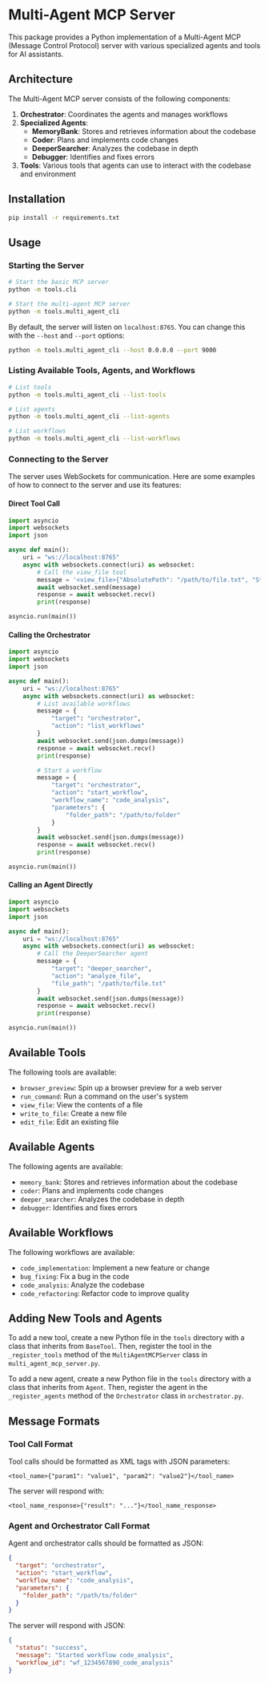 # Multi-Agent MCP Server

This package provides a Python implementation of a Multi-Agent MCP (Message Control Protocol) server with various specialized agents and tools for AI assistants.

## Architecture

The Multi-Agent MCP server consists of the following components:

1. **Orchestrator**: Coordinates the agents and manages workflows
2. **Specialized Agents**:
   - **MemoryBank**: Stores and retrieves information about the codebase
   - **Coder**: Plans and implements code changes
   - **DeeperSearcher**: Analyzes the codebase in depth
   - **Debugger**: Identifies and fixes errors
3. **Tools**: Various tools that agents can use to interact with the codebase and environment

## Installation

```bash
pip install -r requirements.txt
```

## Usage

### Starting the Server

```bash
# Start the basic MCP server
python -m tools.cli

# Start the multi-agent MCP server
python -m tools.multi_agent_cli
```

By default, the server will listen on `localhost:8765`. You can change this with the `--host` and `--port` options:

```bash
python -m tools.multi_agent_cli --host 0.0.0.0 --port 9000
```

### Listing Available Tools, Agents, and Workflows

```bash
# List tools
python -m tools.multi_agent_cli --list-tools

# List agents
python -m tools.multi_agent_cli --list-agents

# List workflows
python -m tools.multi_agent_cli --list-workflows
```

### Connecting to the Server

The server uses WebSockets for communication. Here are some examples of how to connect to the server and use its features:

#### Direct Tool Call

```python
import asyncio
import websockets
import json

async def main():
    uri = "ws://localhost:8765"
    async with websockets.connect(uri) as websocket:
        # Call the view_file tool
        message = '<view_file>{"AbsolutePath": "/path/to/file.txt", "StartLine": 0, "EndLine": 10, "IncludeSummaryOfOtherLines": true}</view_file>'
        await websocket.send(message)
        response = await websocket.recv()
        print(response)

asyncio.run(main())
```

#### Calling the Orchestrator

```python
import asyncio
import websockets
import json

async def main():
    uri = "ws://localhost:8765"
    async with websockets.connect(uri) as websocket:
        # List available workflows
        message = {
            "target": "orchestrator",
            "action": "list_workflows"
        }
        await websocket.send(json.dumps(message))
        response = await websocket.recv()
        print(response)

        # Start a workflow
        message = {
            "target": "orchestrator",
            "action": "start_workflow",
            "workflow_name": "code_analysis",
            "parameters": {
                "folder_path": "/path/to/folder"
            }
        }
        await websocket.send(json.dumps(message))
        response = await websocket.recv()
        print(response)

asyncio.run(main())
```

#### Calling an Agent Directly

```python
import asyncio
import websockets
import json

async def main():
    uri = "ws://localhost:8765"
    async with websockets.connect(uri) as websocket:
        # Call the DeeperSearcher agent
        message = {
            "target": "deeper_searcher",
            "action": "analyze_file",
            "file_path": "/path/to/file.txt"
        }
        await websocket.send(json.dumps(message))
        response = await websocket.recv()
        print(response)

asyncio.run(main())
```

## Available Tools

The following tools are available:

- `browser_preview`: Spin up a browser preview for a web server
- `run_command`: Run a command on the user's system
- `view_file`: View the contents of a file
- `write_to_file`: Create a new file
- `edit_file`: Edit an existing file

## Available Agents

The following agents are available:

- `memory_bank`: Stores and retrieves information about the codebase
- `coder`: Plans and implements code changes
- `deeper_searcher`: Analyzes the codebase in depth
- `debugger`: Identifies and fixes errors

## Available Workflows

The following workflows are available:

- `code_implementation`: Implement a new feature or change
- `bug_fixing`: Fix a bug in the code
- `code_analysis`: Analyze the codebase
- `code_refactoring`: Refactor code to improve quality

## Adding New Tools and Agents

To add a new tool, create a new Python file in the `tools` directory with a class that inherits from `BaseTool`. Then, register the tool in the `_register_tools` method of the `MultiAgentMCPServer` class in `multi_agent_mcp_server.py`.

To add a new agent, create a new Python file in the `tools` directory with a class that inherits from `Agent`. Then, register the agent in the `_register_agents` method of the `Orchestrator` class in `orchestrator.py`.

## Message Formats

### Tool Call Format

Tool calls should be formatted as XML tags with JSON parameters:

```
<tool_name>{"param1": "value1", "param2": "value2"}</tool_name>
```

The server will respond with:

```
<tool_name_response>{"result": "..."}</tool_name_response>
```

### Agent and Orchestrator Call Format

Agent and orchestrator calls should be formatted as JSON:

```json
{
  "target": "orchestrator",
  "action": "start_workflow",
  "workflow_name": "code_analysis",
  "parameters": {
    "folder_path": "/path/to/folder"
  }
}
```

The server will respond with JSON:

```json
{
  "status": "success",
  "message": "Started workflow code_analysis",
  "workflow_id": "wf_1234567890_code_analysis"
}
```
